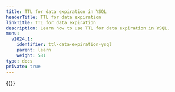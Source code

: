```yaml
---
title: TTL for data expiration in YSQL
headerTitle: TTL for data expiration
linkTitle: TTL for data expiration
description: Learn how to use TTL for data expiration in YSQL.
menu:
  v2024.1:
    identifier: ttl-data-expiration-ysql
    parent: learn
    weight: 581
type: docs
private: true
---
```


<!-- Page DISABLED for lack of content -->

{{<api-tabs>}}
